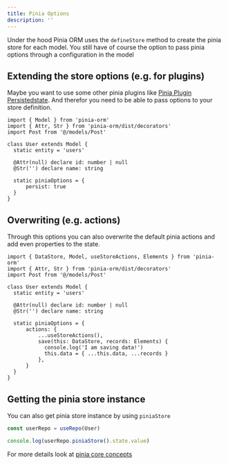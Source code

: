 ```yaml
---
title: Pinia Options
description: ''
---
```


Under the hood Pinia ORM uses the ``defineStore`` method to create the pinia store for each model. You still have of course the
option to pass pinia options through a configuration in the model

## Extending the store options (e.g. for plugins)

Maybe you want to use some other pinia plugins like [Pinia Plugin Persistedstate](https://github.com/prazdevs/pinia-plugin-persistedstate).
And therefor you need to be able to pass options to your store definition.

```ts[user.ts]
import { Model } from 'pinia-orm'
import { Attr, Str } from 'pinia-orm/dist/decorators'
import Post from '@/models/Post'

class User extends Model {
  static entity = 'users'

  @Attr(null) declare id: number | null
  @Str('') declare name: string
  
  static piniaOptions = {
      persist: true
  }
}
```

## Overwriting (e.g. actions)

Through this options you can also overwrite the default pinia actions and add even properties to the state.

```ts[user.ts]
import { DataStore, Model, useStoreActions, Elements } from 'pinia-orm'
import { Attr, Str } from 'pinia-orm/dist/decorators'
import Post from '@/models/Post'

class User extends Model {
  static entity = 'users'

  @Attr(null) declare id: number | null
  @Str('') declare name: string
  
  static piniaOptions = {
      actions: {
          ...useStoreActions(),
          save(this: DataStore, records: Elements) {
            console.log('I am saving data!')
            this.data = { ...this.data, ...records }
          },
      }
  }
}
```

## Getting the pinia store instance

You can also get pinia store instance by using `piniaStore`

````js
const userRepo = useRepo(User)

console.log(userRepo.piniaStore().state.value)
````

For more details look at [pinia core concepts](https://pinia.vuejs.org/core-concepts/)
